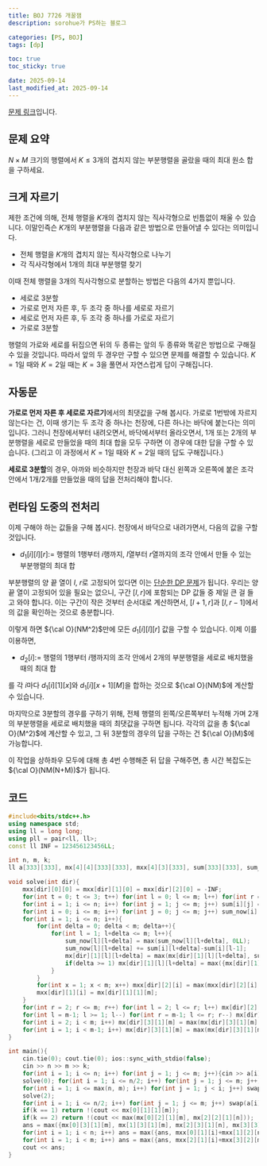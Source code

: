 ```yaml
---
title: BOJ 7726 개꿀잼
description: sorohue가 PS하는 블로그

categories: [PS, BOJ]
tags: [dp]

toc: true
toc_sticky: true

date: 2025-09-14
last_modified_at: 2025-09-14
---
```


[문제 링크](https://boj.kr/7726)입니다.

## 문제 요약

$N \times M$ 크기의 행렬에서 $K \le 3$개의 겹치지 않는 부분행렬을 골랐을 때의 최대 원소 합을 구하세요.

## 크게 자르기

제한 조건에 의해, 전체 행렬을 $K$개의 겹치지 않는 직사각형으로 빈틈없이 채울 수 있습니다. 이말인즉슨 $K$개의 부분행렬을 다음과 같은 방법으로 만들어낼 수 있다는 의미입니다.

- 전체 행렬을 $K$개의 겹치지 않는 직사각형으로 나누기
- 각 직사각형에서 $1$개의 최대 부분행렬 찾기

이때 전체 행렬을 $3$개의 직사각형으로 분할하는 방법은 다음의 4가지 뿐입니다.

- 세로로 3분할
- 가로로 먼저 자른 후, 두 조각 중 하나를 세로로 자르기
- 세로로 먼저 자른 후, 두 조각 중 하나를 가로로 자르기
- 가로로 3분할

행렬의 가로와 세로를 뒤집으면 뒤의 두 종류는 앞의 두 종류와 똑같은 방법으로 구해질 수 있을 것입니다. 따라서 앞의 두 경우만 구할 수 있으면 문제를 해결할 수 있습니다. $K = 1$일 때와 $K=2$일 때는 $K = 3$을 풀면서 자연스럽게 답이 구해집니다.

## 자동문

**가로로 먼저 자른 후 세로로 자르기**에서의 최댓값을 구해 봅시다. 가로로 $1$번밖에 자르지 않는다는 건, 이때 생기는 두 조각 중 하나는 천장에, 다른 하나는 바닥에 붙는다는 의미입니다. 그러니 천장에서부터 내려오면서, 바닥에서부터 올라오면서, 1개 또는 2개의 부분행렬을 세로로 만들었을 때의 최대 합을 모두 구하면 이 경우에 대한 답을 구할 수 있습니다. (그리고 이 과정에서 $K = 1$일 때와 $K = 2$일 때의 답도 구해집니다.)

**세로로 3분할**의 경우, 아까와 비슷하지만 천장과 바닥 대신 왼쪽과 오른쪽에 붙은 조각 안에서 1개/2개를 만들었을 때의 답을 전처리해야 합니다.

## 런타임 도중의 전처리

이제 구해야 하는 값들을 구해 봅시다. 천장에서 바닥으로 내려가면서, 다음의 값을 구할 것입니다.

- $d_1[i][l][r] :=$ 행렬의 $1$행부터 $i$행까지, $l$열부터 $r$열까지의 조각 안에서 만들 수 있는 부분행렬의 최대 합

부분행렬의 양 끝 열이 $l$, $r$로 고정되어 있다면 이는 [단순한 DP 문제](https://boj.kr/1912)가 됩니다. 우리는 양 끝 열이 고정되어 있을 필요는 없으니, 구간 $[l, r]$에 포함되는 DP 값들 중 제일 큰 걸 들고 와야 합니다. 이는 구간이 작은 것부터 순서대로 계산하면서, $[l+1, r]$과 $[l, r-1]$에서의 값을 확인하는 것으로 충분합니다.

이렇게 하면 ${\cal O}(NM^2)$만에 모든 $d_1[i][l][r]$ 값을 구할 수 있습니다. 이제 이를 이용하면,

- $d_2[i] :=$ 행렬의 $1$행부터 $i$행까지의 조각 안에서 $2$개의 부분행렬을 세로로 배치했을 때의 최대 합

를 각 $i$마다 $d_1 [i][1][x]$와 $d_1[i][x+1][M]$을 합하는 것으로 ${\cal O}(NM)$에 계산할 수 있습니다.

마지막으로 3분할의 경우를 구하기 위해, 전체 행렬의 왼쪽/오른쪽부터 누적해 가며 $2$개의 부분행렬을 세로로 배치했을 때의 최댓값을 구하면 됩니다. 각각의 값을 총 ${\cal O}(M^2)$에 계산할 수 있고, 그 뒤 3분할의 경우의 답을 구하는 건 ${\cal O}(M)$에 가능합니다.

이 작업을 상하좌우 모두에 대해 총 4번 수행해준 뒤 답을 구해주면, 총 시간 복잡도는 ${\cal O}(NM(N+M))$가 됩니다.

## 코드

```cpp
#include<bits/stdc++.h>
using namespace std;
using ll = long long;
using pll = pair<ll, ll>;
const ll INF = 123456123456LL;

int n, m, k;
ll a[333][333], mx[4][4][333][333], mxx[4][3][333], sum[333][333], sum_now[333][333], ans;

void solve(int dir){
    mxx[dir][0][0] = mxx[dir][1][0] = mxx[dir][2][0] = -INF;
    for(int t = 0; t <= 3; t++) for(int l = 0; l <= m; l++) for(int r = 0; r <= m; r++) mx[dir][t][l][r] = -INF;
    for(int i = 1; i <= n; i++) for(int j = 1; j <= m; j++) sum[i][j] = sum[i][j-1]+a[i][j];
    for(int i = 0; i <= m; i++) for(int j = 0; j <= m; j++) sum_now[i][j] = -INF;
    for(int i = 1; i <= n; i++){
        for(int delta = 0; delta < m; delta++){
            for(int l = 1; l+delta <= m; l++){
                sum_now[l][l+delta] = max(sum_now[l][l+delta], 0LL);
                sum_now[l][l+delta] += sum[i][l+delta]-sum[i][l-1];
                mx[dir][1][l][l+delta] = max(mx[dir][1][l][l+delta], sum_now[l][l+delta]);
                if(delta >= 1) mx[dir][1][l][l+delta] = max({mx[dir][1][l][l+delta], mx[dir][1][l+1][l+delta], mx[dir][1][l][l+delta-1]});
            }
        }
        for(int x = 1; x < m; x++) mxx[dir][2][i] = max(mxx[dir][2][i], mx[dir][1][1][x]+mx[dir][1][x+1][m]);
        mxx[dir][1][i] = mx[dir][1][1][m];
    }
    for(int r = 2; r <= m; r++) for(int l = 2; l <= r; l++) mx[dir][2][1][r] = max(mx[dir][2][1][r], mx[dir][1][1][l-1]+mx[dir][1][l][r]);
    for(int l = m-1; l >= 1; l--) for(int r = m-1; l <= r; r--) mx[dir][2][l][m] = max(mx[dir][2][l][m], mx[dir][1][l][r]+mx[dir][1][r+1][m]);
    for(int i = 2; i < m; i++) mx[dir][3][1][m] = max(mx[dir][3][1][m], mx[dir][2][1][i]+mx[dir][1][i+1][m]);
    for(int i = 1; i < m-1; i++) mx[dir][3][1][m] = max(mx[dir][3][1][m], mx[dir][1][1][i]+mx[dir][2][i+1][m]);
}

int main(){
    cin.tie(0); cout.tie(0); ios::sync_with_stdio(false);
    cin >> n >> m >> k;
    for(int i = 1; i <= n; i++) for(int j = 1; j <= m; j++){cin >> a[i][j]; ans += a[i][j];}
    solve(0); for(int i = 1; i <= n/2; i++) for(int j = 1; j <= m; j++) swap(a[i][j], a[n+1-i][j]); solve(1);
    for(int i = 1; i <= max(n, m); i++) for(int j = 1; j < i; j++) swap(a[i][j], a[j][i]); swap(n, m);
    solve(2);
    for(int i = 1; i <= n/2; i++) for(int j = 1; j <= m; j++) swap(a[i][j], a[n+1-i][j]); solve(3); swap(n, m);
    if(k == 1) return !(cout << mx[0][1][1][m]);
    if(k == 2) return !(cout << max(mx[0][2][1][m], mx[2][2][1][n]));
    ans = max({mx[0][3][1][m], mx[1][3][1][m], mx[2][3][1][n], mx[3][3][1][n]});
    for(int i = 1; i < n; i++) ans = max({ans, mxx[0][1][i]+mxx[1][2][n-i], mxx[0][2][i]+mxx[1][1][n-i]});
    for(int i = 1; i < m; i++) ans = max({ans, mxx[2][1][i]+mxx[3][2][m-i], mxx[2][2][i]+mxx[3][1][m-i]});
    cout << ans;
}
```
